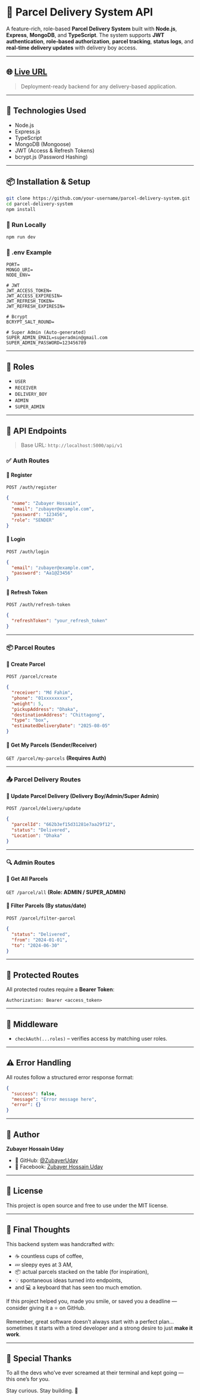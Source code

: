 # 🚚 Parcel Delivery System API

A feature-rich, role-based **Parcel Delivery System** built with **Node.js**, **Express**, **MongoDB**, and **TypeScript**. The system supports **JWT authentication**, **role-based authorization**, **parcel tracking**, **status logs**, and **real-time delivery updates** with delivery boy access.

---

## 🌐 [Live URL](https://parcel-delivery-system-eosin.vercel.app/)

> Deployment-ready backend for any delivery-based application.

---

## 🔧 Technologies Used

- Node.js
- Express.js
- TypeScript
- MongoDB (Mongoose)
- JWT (Access & Refresh Tokens)
- bcrypt.js (Password Hashing)

---

## 📦 Installation & Setup

```bash
git clone https://github.com/your-username/parcel-delivery-system.git
cd parcel-delivery-system
npm install
```

### 🧪 Run Locally

```bash
npm run dev
```

### 🔐 .env Example

```env
PORT=
MONGO_URI=
NODE_ENV=

# JWT
JWT_ACCESS_TOKEN=
JWT_ACCESS_EXPIRESIN=
JWT_REFRESH_TOKEN=
JWT_REFRESH_EXPIRESIN=

# Bcrypt
BCRYPT_SALT_ROUND=

# Super Admin (Auto-generated)
SUPER_ADMIN_EMAIL=superadmin@gmail.com
SUPER_ADMIN_PASSWORD=123456789
```

---

## 🔑 Roles

- `USER`
- `RECEIVER`
- `DELIVERY_BOY`
- `ADMIN`
- `SUPER_ADMIN`

---

## 📮 API Endpoints

> Base URL: `http://localhost:5000/api/v1`

### ✅ Auth Routes

#### 🔹 Register

`POST /auth/register`

```json
{
  "name": "Zubayer Hossain",
  "email": "zubayer@example.com",
  "password": "123456",
  "role": "SENDER"
}
```

#### 🔹 Login

`POST /auth/login`

```json
{
  "email": "zubayer@example.com",
  "password": "Aa1@23456"
}
```

#### 🔹 Refresh Token

`POST /auth/refresh-token`

```json
{
  "refreshToken": "your_refresh_token"
}
```

---

### 📦 Parcel Routes

#### 🔹 Create Parcel

`POST /parcel/create`

```json
{
  "receiver": "Md Fahim",
  "phone": "01xxxxxxxxx",
  "weight": 5,
  "pickupAddress": "Dhaka",
  "destinationAddress": "Chittagong",
  "type": "box",
  "estimatedDeliveryDate": "2025-08-05"
}
```

#### 🔹 Get My Parcels (Sender/Receiver)

`GET /parcel/my-parcels`
**(Requires Auth)**

---

### 📤 Parcel Delivery Routes

#### 🔹 Update Parcel Delivery (Delivery Boy/Admin/Super Admin)

`POST /parcel/delivery/update`

```json
{
  "parcelId": "662b3ef15d31281e7aa29f12",
  "status": "Delivered",
  "Location": "Dhaka"
}
```

---

### 🔍 Admin Routes

#### 🔹 Get All Parcels

`GET /parcel/all`
**(Role: ADMIN / SUPER_ADMIN)**

#### 🔹 Filter Parcels (By status/date)

`POST /parcel/filter-parcel`

```json
{
  "status": "Delivered",
  "from": "2024-01-01",
  "to": "2024-06-30"
}
```

---

## 🔐 Protected Routes

All protected routes require a **Bearer Token**:

```http
Authorization: Bearer <access_token>
```

---

## 🛂 Middleware

- `checkAuth(...roles)` – verifies access by matching user roles.

---

## ⚠️ Error Handling

All routes follow a structured error response format:

```json
{
  "success": false,
  "message": "Error message here",
  "error": {}
}
```

---

## 👤 Author

**Zubayer Hossain Uday**

- 💼 GitHub: [@ZubayerUday](https://github.com/Uday2027)
- 📘 Facebook: [Zubayer Hossain Uday](https://facebook.com/Y0uNeverKn0w)

---

## 📃 License

This project is open source and free to use under the MIT license.

---

## 💭 Final Thoughts

This backend system was handcrafted with:

- ☕ countless cups of coffee,
- 💤 sleepy eyes at 3 AM,
- 📦 actual parcels stacked on the table (for inspiration),
- 💡 spontaneous ideas turned into endpoints,
- and 💻 a keyboard that has seen too much emotion.

If this project helped you, made you smile, or saved you a deadline — consider giving it a ⭐ on GitHub.

Remember, great software doesn’t always start with a perfect plan... sometimes it starts with a tired developer and a strong desire to just **make it work**.

---

## 🙏 Special Thanks

To all the devs who’ve ever screamed at their terminal and kept going — this one’s for you.

Stay curious. Stay building. 🚀
